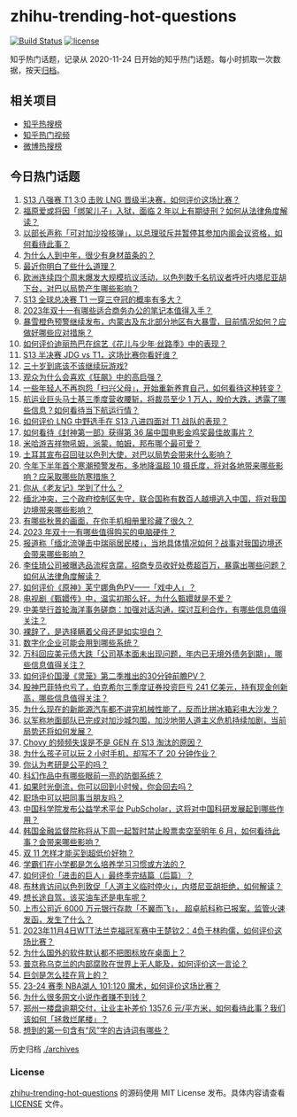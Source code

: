 # zhihu-trending-hot-questions

[![Build Status](https://github.com/justjavac/zhihu-trending-hot-questions/workflows/ci/badge.svg?branch=master)](https://github.com/justjavac/zhihu-trending-hot-questions/actions)
[![license](https://img.shields.io/github/license/justjavac/zhihu-trending-hot-questions)](https://github.com/justjavac/zhihu-trending-hot-questions/blob/master/LICENSE)

知乎热门话题，记录从 2020-11-24
日开始的知乎热门话题。每小时抓取一次数据，按天[归档](./archives)。

## 相关项目

- [知乎热搜榜](https://github.com/justjavac/zhihu-trending-top-search)
- [知乎热门视频](https://github.com/justjavac/zhihu-trending-hot-video)
- [微博热搜榜](https://github.com/justjavac/weibo-trending-hot-search)

## 今日热门话题

<!-- BEGIN -->
<!-- 最后更新时间 Mon Nov 06 2023 05:11:59 GMT+0800 (China Standard Time) -->

1. [S13 八强赛 T1 3:0 击败 LNG 晋级半决赛，如何评价这场比赛？](https://www.zhihu.com/question/629155882)
1. [福原爱或将因「绑架儿子」入狱，面临 2 年以上有期徒刑？如何从法律角度解读？](https://www.zhihu.com/question/629152400)
1. [以部长声称「可对加沙投核弹」，以总理驳斥并暂停其参加内阁会议资格，如何看待此事？](https://www.zhihu.com/question/629176871)
1. [为什么人到中年，很少有身材苗条的？](https://www.zhihu.com/question/20246923)
1. [最近你明白了些什么道理？](https://www.zhihu.com/question/601915455)
1. [欧洲连续四个周末爆发大规模抗议活动，以色列数千名抗议者呼吁内塔尼亚胡下台，对巴以局势产生哪些影响？](https://www.zhihu.com/question/629153165)
1. [S13 全球总决赛 T1 一穿三夺冠的概率有多大？](https://www.zhihu.com/question/629018778)
1. [2023年双十一有哪些适合商务办公的笔记本值得入手？](https://www.zhihu.com/question/628388730)
1. [暴雪橙色预警继续发布，内蒙古及东北部分地区有大暴雪，目前情况如何？应做好哪些应对措施？](https://www.zhihu.com/question/629133795)
1. [如何评价迪丽热巴在综艺《花儿与少年·丝路季》中的表现？](https://www.zhihu.com/question/628790278)
1. [S13 半决赛 JDG vs T1，这场比赛你看好谁？](https://www.zhihu.com/question/629167076)
1. [三十岁到底该不该继续玩游戏?](https://www.zhihu.com/question/628309726)
1. [观众为什么会喜欢《狂飙》中的高启强？](https://www.zhihu.com/question/580958385)
1. [一些年轻人不再抱怨「扫兴父母」，开始重新养育自己，如何看待这种转变？](https://www.zhihu.com/question/629162618)
1. [航运业巨头马士基三季度营收腰斩，将裁员至少 1 万人，股价大跌，透露了哪些信息？如何看待当下航运行情？](https://www.zhihu.com/question/629090002)
1. [如何评价 LNG 中野选手在 S13 八进四面对 T1 战队的表现？](https://www.zhihu.com/question/629164744)
1. [如何看待《封神第一部》获得第 36 届中国电影金鸡奖最佳故事片？](https://www.zhihu.com/question/629096865)
1. [米哈游吉祥物吼姆，派蒙，帕姆，邦布哪个最可爱？](https://www.zhihu.com/question/628948037)
1. [土耳其宣布召回驻以色列大使，对巴以局势会带来什么影响？](https://www.zhihu.com/question/629138041)
1. [今年下半年首个寒潮预警发布，多地降温超 10 摄氏度，将对各地带来哪些影响？应采取哪些防寒措施？](https://www.zhihu.com/question/629063740)
1. [你从《老友记》学到了什么？](https://www.zhihu.com/question/62952383)
1. [缅北冲突，三个政府控制区失守，联合国称有数百人越境逃入中国，将对我国边境带来哪些影响？](https://www.zhihu.com/question/629082385)
1. [有哪些秋景的画面，在你手机相册里珍藏了很久？](https://www.zhihu.com/question/626333888)
1. [2023 年双十一有哪些值得购买的电脑硬件？](https://www.zhihu.com/question/627911508)
1. [报道称「缅北流弹击中瑞丽居民楼」，当地具体情况如何？战事对我国边境还会带来哪些影响？](https://www.zhihu.com/question/629066920)
1. [李佳琦公司被曝选品流程贪腐，招商专员收好处费超百万，暴露出哪些问题？如何从法律角度解读？](https://www.zhihu.com/question/629074639)
1. [如何评价《原神》芙宁娜角色PV——「戏中人」？](https://www.zhihu.com/question/629148318)
1. [电视剧《甄嬛传》中，温实初那么好，为什么甄嬛就是不爱？](https://www.zhihu.com/question/592485491)
1. [中美举行首轮海洋事务磋商：加强对话沟通，探讨互利合作，有哪些信息值得关注？](https://www.zhihu.com/question/629069213)
1. [裸辞了，是选择瞒着父母还是如实坦白？](https://www.zhihu.com/question/628663606)
1. [数字化企业可能会用到哪些系统？](https://www.zhihu.com/question/619653711)
1. [万科回应美元债大跌「公司基本面未出现问题，年内已无境外债务到期」，哪些信息值得关注？](https://www.zhihu.com/question/628510897)
1. [如何评价国漫《灵笼》第二季推出的30分钟前瞻PV？](https://www.zhihu.com/question/629155563)
1. [股神巴菲特也亏了，伯克希尔三季度证券投资巨亏 241 亿美元，持有现金创新高，哪些信息值得关注？](https://www.zhihu.com/question/629141649)
1. [为什么现在的新能源汽车都不讲究机械性能了，反而比拼冰箱彩电大沙发？](https://www.zhihu.com/question/628681392)
1. [以军称地面部队已完成对加沙城包围，加沙地带人道主义危机持续加剧，当前局势还将如何发展？](https://www.zhihu.com/question/628908067)
1. [Chovy 的频频失误是不是 GEN 在 S13 淘汰的原因？](https://www.zhihu.com/question/628976494)
1. [为什么孩子可以玩 2 小时手机，却写不了 20 分钟作业？](https://www.zhihu.com/question/624415766)
1. [你认为考研是公平的吗？](https://www.zhihu.com/question/628374199)
1. [科幻作品中有哪些眼前一亮的防御系统？](https://www.zhihu.com/question/628506904)
1. [如果时光倒流，你可以回到小时候，你会回去吗？](https://www.zhihu.com/question/621268845)
1. [职场中可以把同事当朋友吗？](https://www.zhihu.com/question/628668338)
1. [中国科学院发布公益学术平台 PubScholar，这将对中国科研发展起到哪些作用？](https://www.zhihu.com/question/628709250)
1. [韩国金融监督院称将从下周一起暂时禁止股票卖空至明年 6 月，如何看待此事？会带来哪些影响？](https://www.zhihu.com/question/629161979)
1. [双 11 怎样才能买到超低价好物？](https://www.zhihu.com/question/629143735)
1. [学霸们在小学都是怎么培养学习习惯或方法的？](https://www.zhihu.com/question/553927328)
1. [如何评价「进击的巨人」最终季完结篇（后篇）？](https://www.zhihu.com/question/629108941)
1. [布林肯访问以色列敦促「人道主义临时停火」，内塔尼亚胡拒绝，如何解读？](https://www.zhihu.com/question/629046663)
1. [想长途自驾，该买油车还是电车呢？](https://www.zhihu.com/question/624531015)
1. [上市公司近 6000 万元银行存款「不翼而飞」， 超卓航科称已报案，监管火速发函，发生了什么？](https://www.zhihu.com/question/629047866)
1. [2023年11月4日WTT法兰克福冠军赛中王楚钦2：4负于林昀儒，如何评价这场比赛？](https://www.zhihu.com/question/629109637)
1. [为什么国外的软件默认都不把图标放在桌面上？](https://www.zhihu.com/question/628350508)
1. [普京称乌克兰的内部腐败在世界上无人能及，如何评价这一言论？](https://www.zhihu.com/question/629069974)
1. [巨剑是怎么挂在背上的？](https://www.zhihu.com/question/66869600)
1. [23-24 赛季 NBA湖人 101:120 魔术，如何评价这场比赛？](https://www.zhihu.com/question/629131246)
1. [为什么很多网文小说作者赚不到钱？](https://www.zhihu.com/question/622519699)
1. [郑州一楼盘逾期交付，让业主补差价 1357.6 元/平方米，如何看待此事？我们该如何「拯救烂尾楼」？](https://www.zhihu.com/question/628924622)
1. [想到的第一句含有“风”字的古诗词有哪些？](https://www.zhihu.com/question/629073741)

<!-- END -->

历史归档 [./archives](./archives)

### License

[zhihu-trending-hot-questions](https://github.com/justjavac/zhihu-trending-hot-questions)
的源码使用 MIT License 发布。具体内容请查看 [LICENSE](./LICENSE) 文件。
